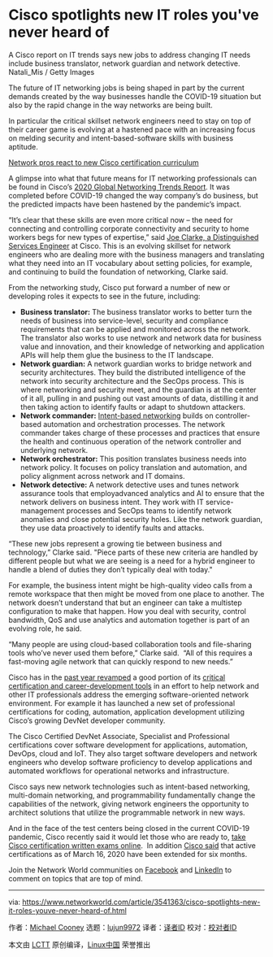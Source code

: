 [#]: collector: (lujun9972)
[#]: translator: ( )
[#]: reviewer: ( )
[#]: publisher: ( )
[#]: url: ( )
[#]: subject: (Cisco spotlights new IT roles you've never heard of)
[#]: via: (https://www.networkworld.com/article/3541363/cisco-spotlights-new-it-roles-youve-never-heard-of.html)
[#]: author: (Michael Cooney https://www.networkworld.com/author/Michael-Cooney/)

Cisco spotlights new IT roles you've never heard of
======
A Cisco report on IT trends says new jobs to address changing IT needs include business translator, network guardian and network detective.
Natali_Mis / Getty Images

The future of IT networking jobs is being shaped in part by the current demands created by the way businesses handle the COVID-19 situation but also by the rapid change in the way networks are being built.

In particular the critical skillset network engineers need to stay on top of their career game is evolving at a hastened pace with an increasing focus on melding security and intent-based-software skills with business aptitude.

[Network pros react to new Cisco certification curriculum][1]

A glimpse into what that future means for IT networking professionals can be found in Cisco’s [2020 Global Networking Trends Report][2]. It was completed before COVID-19 changed the way company’s do business, but the predicted impacts have been hastened by the pandemic’s impact.

“It’s clear that these skills are even more critical now – the need for connecting and controlling corporate connectivity and security to home workers begs for new types of expertise,” said [Joe Clarke, a Distinguished Services Engineer][3] at Cisco. This is an evolving skillset for network engineers who are dealing more with the business managers and translating what they need into an IT vocabulary about setting policies, for example, and continuing to build the foundation of networking, Clarke said.

From the networking study, Cisco put forward a number of new or developing roles it expects to see in the future, including:

  * **Business translator:** The business translator works to better turn the needs of business into service-level, security and compliance requirements that can be applied and monitored across the network. The translator also works to use network and network data for business value and innovation, and their knowledge of networking and application APIs will help them glue the business to the IT landscape.
  * **Network guardian:** A network guardian works to bridge network and security architectures. They build the distributed intelligence of the network into security architecture and the SecOps process. This is where networking and security meet, and the guardian is at the center of it all, pulling in and pushing out vast amounts of data, distilling it and then taking action to identify faults or adapt to shutdown attackers.
  * **Network commander:** [Intent-based networking][4] builds on controller-based automation and orchestration processes. The network commander takes charge of these processes and practices that ensure the health and continuous operation of the network controller and underlying network.
  * **Network orchestrator:** This position translates business needs into network policy. It focuses on policy translation and automation, and policy alignment across network and IT domains.
  * **Network detective:** A network detective uses and tunes network assurance tools that employadvanced analytics and AI to ensure that the network delivers on business intent. They work with IT service-management processes and SecOps teams to identify network anomalies and close potential security holes. Like the network guardian, they use data proactively to identify faults and attacks.



“These new jobs represent a growing tie between business and technology,” Clarke said. "Piece parts of these new criteria are handled by different people but what we are seeing is a need for a hybrid engineer to handle a blend of duties they don’t typically deal with today."

For example, the business intent might be high-quality video calls from a remote workspace that then might be moved from one place to another. The network doesn’t understand that but an engineer can take a multistep configuration to make that happen. How you deal with security, control bandwidth, QoS and use analytics and automation together is part of an evolving role, he said.

“Many people are using cloud-based collaboration tools and file-sharing tools who’ve never used them before,” Clarke said.  “All of this requires a fast-moving agile network that can quickly respond to new needs.”

Cisco has in the [past year revamped][5] a good portion of its [critical certification and career-development tools][6] in an effort to help network and other IT professionals address the emerging software-oriented network environment. For example it has launched a new set of professional certifications for coding, automation, application development utilizing Cisco’s growing DevNet developer community.

The Cisco Certified DevNet Associate, Specialist and Professional certifications cover software development for applications, automation, DevOps, cloud and IoT. They also target software developers and network engineers who develop software proficiency to develop applications and automated workflows for operational networks and infrastructure.   

Cisco says new network technologies such as intent-based networking, multi-domain networking, and programmability fundamentally change the capabilities of the network, giving network engineers the opportunity to architect solutions that utilize the programmable network in new ways.

And in the face of the test centers being closed in the current COVID-19 pandemic, Cisco recently said it would let those who are ready to, [take Cisco certification written exams online][7].  In addition [Cisco said][8] that active certifications as of March 16, 2020 have been extended for six months.

Join the Network World communities on [Facebook][9] and [LinkedIn][10] to comment on topics that are top of mind.

--------------------------------------------------------------------------------

via: https://www.networkworld.com/article/3541363/cisco-spotlights-new-it-roles-youve-never-heard-of.html

作者：[Michael Cooney][a]
选题：[lujun9972][b]
译者：[译者ID](https://github.com/译者ID)
校对：[校对者ID](https://github.com/校对者ID)

本文由 [LCTT](https://github.com/LCTT/TranslateProject) 原创编译，[Linux中国](https://linux.cn/) 荣誉推出

[a]: https://www.networkworld.com/author/Michael-Cooney/
[b]: https://github.com/lujun9972
[1]: https://www.networkworld.com/article/3446044/network-pros-react-to-new-cisco-certification-curriculum.html
[2]: https://www.cisco.com/c/en/us/solutions/enterprise-networks/networking-technology-trends.html
[3]: https://blogs.cisco.com/author/joeclarke
[4]: https://www.networkworld.com/article/3235917/a-deep-dive-into-ciscos-intent-based-networking.html
[5]: https://www.networkworld.com/article/3401524/cisco-launches-a-developer-community-cert-program.html
[6]: https://www.networkworld.com/article/3446044/are-new-cisco-certs-too-much-network-pros-react.html
[7]: https://www.cisco.com/c/en/us/training-events/training-certifications/online-exam-proctoring.html
[8]: https://learningnetwork.cisco.com/s/blogs/a0D3i000003DXKoEAO/get-cisco-certified-and-cisco-devnet-certified-today-with-new-online-testing
[9]: https://www.facebook.com/NetworkWorld/
[10]: https://www.linkedin.com/company/network-world
